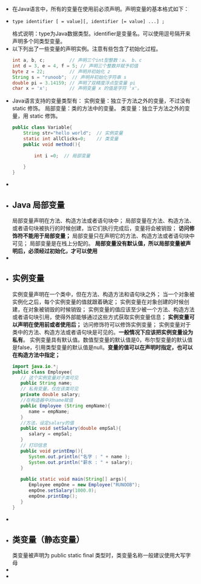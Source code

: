 - 在Java语言中，所有的变量在使用前必须声明。声明变量的基本格式如下：
- ``` 
  type identifier [ = value][, identifier [= value] ...] ;
  ```
  格式说明：type为Java数据类型。identifier是变量名。可以使用逗号隔开来声明多个同类型变量。
- 以下列出了一些变量的声明实例。注意有些包含了初始化过程。
  ```java
  int a, b, c;         // 声明三个int型整数：a、 b、c
  int d = 3, e = 4, f = 5; // 声明三个整数并赋予初值
  byte z = 22;         // 声明并初始化 z
  String s = "runoob";  // 声明并初始化字符串 s
  double pi = 3.14159; // 声明了双精度浮点型变量 pi
  char x = 'x';        // 声明变量 x 的值是字符 'x'。
  ```
- Java语言支持的变量类型有：
  实例变量：独立于方法之外的变量，不过没有 static 修饰。
  局部变量：类的方法中的变量。
  类变量：独立于方法之外的变量，用 static 修饰。
  ```java
  public class Variable{
      String str="hello world";  // 实例变量
      static int allClicks=0;    // 类变量
      public void method(){
   
          int i =0;  // 局部变量
   
      }
  }
  ```
-
- ## Java 局部变量
  局部变量声明在方法、构造方法或者语句块中；
  局部变量在方法、构造方法、或者语句块被执行的时候创建，当它们执行完成后，变量将会被销毁；
  **访问修饰符不能用于局部变量；**
  局部变量只在声明它的方法、构造方法或者语句块中可见；
  局部变量是在栈上分配的。
  **局部变量没有默认值，所以局部变量被声明后，必须经过初始化，才可以使用**
-
- ## 实例变量
  实例变量声明在一个类中，但在方法、构造方法和语句块之外；
  当一个对象被实例化之后，每个实例变量的值就跟着确定；
  实例变量在对象创建的时候创建，在对象被销毁的时候销毁；
  实例变量的值应该至少被一个方法、构造方法或者语句块引用，使得外部能够通过这些方式获取实例变量信息；
  **实例变量可以声明在使用前或者使用后；**
  访问修饰符可以修饰实例变量；
  实例变量对于类中的方法、构造方法或者语句块是可见的。**一般情况下应该把实例变量设为私有**。
  实例变量具有默认值。数值型变量的默认值是0，布尔型变量的默认值是false，引用类型变量的默认值是null。**变量的值可以在声明时指定，也可以在构造方法中指定；**
  ```java
  import java.io.*;
  public class Employee{
     // 这个实例变量对子类可见
     public String name;
     // 私有变量，仅在该类可见
     private double salary;
     //在构造器中对name赋值
     public Employee (String empName){
        name = empName;
     }
     //方法，设定salary的值
     public void setSalary(double empSal){
        salary = empSal;
     }  
     // 打印信息
     public void printEmp(){
        System.out.println("名字 : " + name );
        System.out.println("薪水 : " + salary);
     }
   
     public static void main(String[] args){
        Employee empOne = new Employee("RUNOOB");
        empOne.setSalary(1000.0);
        empOne.printEmp();
     }
  }
  ```
-
- ## 类变量（静态变量）
  类变量被声明为 public static final 类型时，类变量名称一般建议使用大写字母
-
-